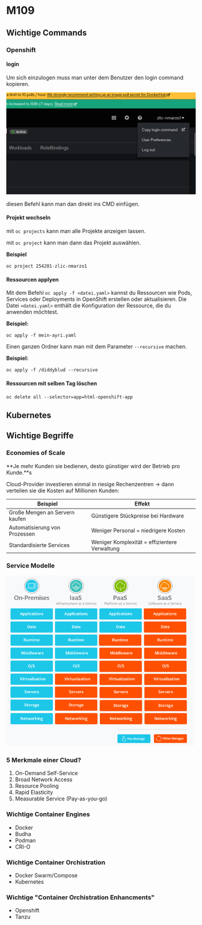 # M109

## Wichtige Commands

### Openshift

#### login

Um sich einzulogen muss man unter dem Benutzer den login command kopieren.

![login](media/login.png)

diesen Befehl kann man dan direkt ins CMD einfügen.

#### Projekt wechseln

mit ```oc projects``` kann man alle Projekte anzeigen lassen.

mit ```oc project``` kann man dann das Projekt auswählen.

**Beispiel**

```
oc project 254201-zlic-nmarzo1
```

#### Ressourcen applyen

Mit dem Befehl `oc apply -f <datei.yaml>` kannst du Ressourcen wie Pods, Services oder Deployments in OpenShift erstellen oder aktualisieren. Die Datei `<datei.yaml>` enthält die Konfiguration der Ressource, die du anwenden möchtest.

**Beispiel:**
```
oc apply -f mein-ayri.yaml
```

Einen ganzen Ordner kann man mit dem Parameter `--recursive` machen.

**Beispiel:**

```
oc apply -f /diddyblud --recursive
```

#### Ressourcen mit selben Tag löschen
```K8s
oc delete all --selector=app=html-openshift-app
```
## Kubernetes



## Wichtige Begriffe

### Economies of Scale

**Je mehr Kunden sie bedienen, desto günstiger wird der Betrieb pro Kunde.**s

Cloud-Provider investieren einmal in riesige Rechenzentren → dann verteilen sie die Kosten auf Millionen Kunden:

| Beispiel                       | Effekt                                        |
| ------------------------------ | --------------------------------------------- |
| Große Mengen an Servern kaufen | Günstigere Stückpreise bei Hardware           |
| Automatisierung von Prozessen  | Weniger Personal = niedrigere Kosten          |
| Standardisierte Services       | Weniger Komplexität = effizientere Verwaltung |

### Service Modelle

![servicemodels](media/servicemodels.png)

### 5 Merkmale einer Cloud?

1. On-Demand Self-Service
2. Broad Network Access
3. Resource Pooling
4. Rapid Elasticity
5. Measurable Service (Pay-as-you-go)

### Wichtige Container Engines

- Docker
- Budha
- Podman
- CRI-O

### Wichtige Container Orchistration

- Docker Swarm/Compose
- Kubernetes

### Wichtige "Container Orchistration Enhancments"

- Openshift
- Tanzu